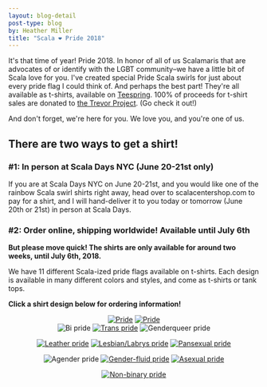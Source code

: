 ```yaml
---
layout: blog-detail
post-type: blog
by: Heather Miller
title: "Scala ❤️ Pride 2018"
---
```


It's that time of year! Pride 2018. In honor of all of us Scalamaris that are advocates of or identify with the LGBT community–we have a little bit of Scala love for you. I've created special Pride Scala swirls for just about every pride flag I could think of. And perhaps the best part! They're all available as t-shirts, available on [Teespring](https://teespring.com). 100% of proceeds for t-shirt sales are donated to [the Trevor Project](https://www.thetrevorproject.org/). (Go check it out!)

And don't forget, we're here for you. We love you, and you're one of us.

## There are two ways to get a shirt!

### #1: In person at Scala Days NYC (June 20-21st only)

If you are at Scala Days NYC on June 20-21st, and you would like one of the rainbow Scala swirl shirts right away, head over to scalacentershop.com to pay for a shirt, and I will hand-deliver it to you today or tomorrow (June 20th or 21st) in person at Scala Days.

### #2: Order online, shipping worldwide! Available until July 6th

**But please move quick! The shirts are only available for around two weeks, until July 6th, 2018.**

We have 11 different Scala-ized pride flags available on t-shirts. Each design is available in many different colors and styles, and come as t-shirts or tank tops.

**Click a shirt design below for ordering information!**

<center>
<a href="https://teespring.com/scala-pride-2018"><img style="max-height: 380px; max-width: 319px;" src="{{ site.baseurl }}/resources/img/01-pride.jpg" alt="Pride"></a>
<a href="https://teespring.com/scala-pride-2018"><img style="max-height: 380px; max-width: 283px;" src="{{ site.baseurl }}/resources/img/01-pride-womens.jpg" alt="Pride"></a>
</center>

<center>
<img style="max-height: 270px; max-width: 227px;" src="{{ site.baseurl }}/resources/img/02-bi.jpg" alt="Bi pride">
<a href="https://teespring.com/scala-pride-trans-pride"><img style="max-height: 270px; max-width: 227px;" src="{{ site.baseurl }}/resources/img/03-trans.jpg" alt="Trans pride"></a>
<img style="max-height: 270px; max-width: 227px;" src="{{ site.baseurl }}/resources/img/04-genderqueer.jpg" alt="Genderqueer pride">

<a href="https://teespring.com/scala-pride"><img style="max-height: 270px; max-width: 227px;" src="{{ site.baseurl }}/resources/img/05-leather.jpg" alt="Leather pride"></a>
<a href="https://teespring.com/scala-lesbian-labrys-pride"><img style="max-height: 270px; max-width: 227px;" src="{{ site.baseurl }}/resources/img/06-lesbian-labrys.jpg" alt="Lesbian/Labrys pride"></a>
<a href="https://teespring.com/scala-pride-pansexual-pride"><img style="max-height: 270px; max-width: 227px;" src="{{ site.baseurl }}/resources/img/07-pan.jpg" alt="Pansexual pride"></a>

<img style="max-height: 270px; max-width: 227px;" src="{{ site.baseurl }}/resources/img/08-agender.jpg" alt="Agender pride">
<a href="https://teespring.com/scala-gender-fluid-prid"><img style="max-height: 270px; max-width: 227px;" src="{{ site.baseurl }}/resources/img/09-gender-fluid.jpg" alt="Gender-fluid pride"></a>
<a href="https://teespring.com/scala-asexual-pride"><img style="max-height: 270px; max-width: 227px;" src="{{ site.baseurl }}/resources/img/10-asexual.jpg" alt="Asexual pride"></a>

<a href="https://teespring.com/scala-non-binary-pride"><img style="max-height: 270px; max-width: 227px;" src="{{ site.baseurl }}/resources/img/11-non-binary.jpg" alt="Non-binary pride"></a>
</center>
